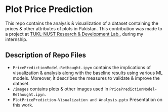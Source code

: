 # Plot Price Prediction
This repo contains the analysis & visualization of a dataset containing the prices & other attributes of plots in Pakistan.
This contribution was made to a project at [TUKL-NUST Research & Development Lab.](https://tukl.seecs.nust.edu.pk/), 
during my internship.
## Description of Repo Files
- `PricePredictionModel-Rethought.ipyn` contains the implications of visualization & analysis along with the baseline results
using various ML models. Moreover, it describes the measures to validate & improve the dataset.
- `/images` contains plots & other images used in `PricePredictionModel-Rethought.ipyn`.
- `PlotPricePrediction-Visualization and Analysis.pptx` Presentation on this work.

